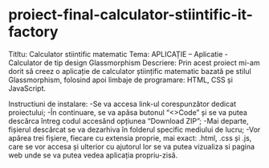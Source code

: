# proiect-final-calculator-stiintific-it-factory
Titltu: Calculator stiintific matematic
Tema: APLICAȚIE – Aplicatie - Calculator de tip design Glassmorphism
Descriere: Prin acest proiect mi-am dorit să creez o aplicație de calculator științific matematic bazată pe stilul Glassmorphism, folosind apoi limbaje de programare: HTML, CSS și JavaScript.


Instructiuni de instalare:
    -Se va accesa link-ul corespunzător dedicat proiectului;
    -În continuare, se va apăsa butonul “<>Code” și se va putea descărca întreg codul accesând opțiunea “Download ZIP”;
    -Mai departe, fișierul descărcat se va dezarhiva în folderul specific mediului de lucru;
    -Vor apărea trei fișiere, fiecare cu extensia proprie, mai exact: .html, .css și .js, care se vor accesa și ulterior cu ajutorul lor se va putea vizualiza si pagina web unde se va putea vedea aplicația propriu-zisă.

